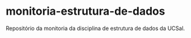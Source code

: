 # monitoria-estrutura-de-dados
Repositório da monitoria da disciplina de estrutura de dados da UCSal.
